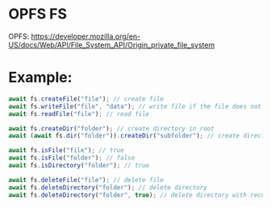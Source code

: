 # OPFS FS

OPFS: https://developer.mozilla.org/en-US/docs/Web/API/File_System_API/Origin_private_file_system

# Example:
```js
await fs.createFile("file"); // create file
await fs.writeFile("file", "data"); // write file if the file does not exist, it creates it automatically
await fs.readFile("file"); // read file

await fs.createDir("folder"); // create directory in root
await (await fs.dir("folder")).createDir("subfolder"); // create directory in directory folder

await fs.isFile("file"); // true
await fs.isFile("folder"); // false
await fs.isDirectory("folder"); // true

await fs.deleteFile("file"); // delete file
await fs.deleteDirectory("folder"); // delete directory
await fs.deleteDirectory("folder", true); // delete directory with recursive
```

